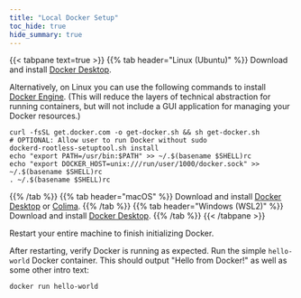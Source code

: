 ```yaml
---
title: "Local Docker Setup"
toc_hide: true
hide_summary: true
---
```

{{< tabpane text=true >}}
{{% tab header="Linux (Ubuntu)" %}}
Download and install [Docker Desktop](https://www.docker.com/products/docker-desktop).  

Alternatively, on Linux you can use the following commands to install [Docker Engine](https://docs.docker.com/engine/). (This will reduce the layers of technical abstraction for running containers, but will not include a GUI application for managing your Docker resources.) 

```shell
curl -fsSL get.docker.com -o get-docker.sh && sh get-docker.sh
# OPTIONAL: Allow user to run Docker without sudo
dockerd-rootless-setuptool.sh install
echo "export PATH=/usr/bin:$PATH" >> ~/.$(basename $SHELL)rc
echo "export DOCKER_HOST=unix:///run/user/1000/docker.sock" >> ~/.$(basename $SHELL)rc
. ~/.$(basename $SHELL)rc
```
{{% /tab %}}
{{% tab header="macOS" %}}
Download and install [Docker Desktop](https://www.docker.com/products/docker-desktop) or [Colima](https://github.com/abiosoft/colima#readme).
{{% /tab %}}
{{% tab header="Windows (WSL2)" %}}
Download and install [Docker Desktop](https://www.docker.com/products/docker-desktop).
{{% /tab %}}
{{< /tabpane >}}

Restart your entire machine to finish initializing Docker.

After restarting, verify Docker is running as expected. Run the simple `hello-world` Docker container. This should output "Hello from Docker!" as well as some other intro text:

```shell
docker run hello-world
```
